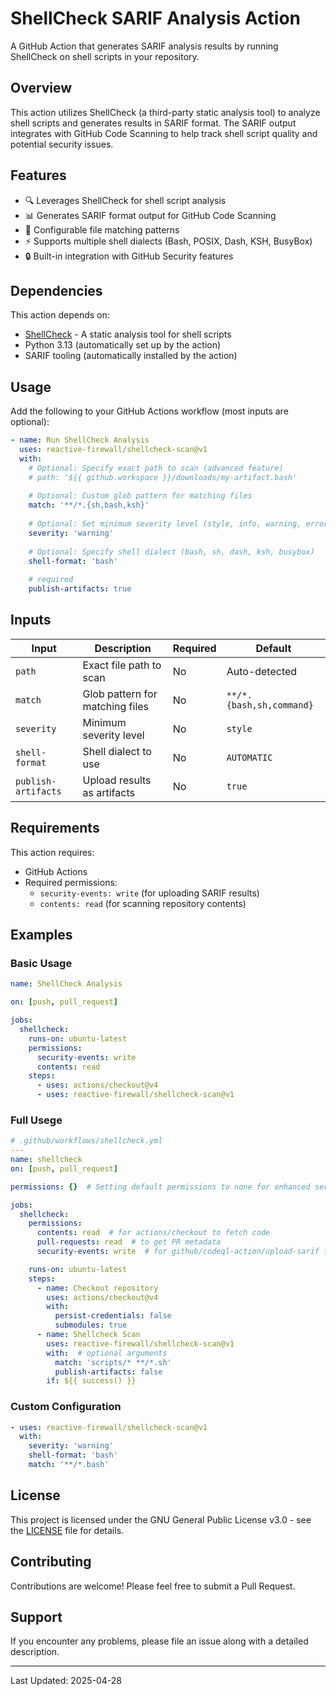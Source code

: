 # ShellCheck SARIF Analysis Action

A GitHub Action that generates SARIF analysis results by running ShellCheck on shell scripts
in your repository.

## Overview

This action utilizes ShellCheck (a third-party static analysis tool) to analyze shell scripts
and generates results in SARIF format. The SARIF output integrates with GitHub Code Scanning
to help track shell script quality and potential security issues.

## Features

- 🔍 Leverages ShellCheck for shell script analysis
- 📊 Generates SARIF format output for GitHub Code Scanning
- 🎯 Configurable file matching patterns
- ⚡ Supports multiple shell dialects (Bash, POSIX, Dash, KSH, BusyBox)
- 🔒 Built-in integration with GitHub Security features

## Dependencies

This action depends on:
- [ShellCheck](https://github.com/koalaman/shellcheck) - A static analysis tool for shell scripts
- Python 3.13 (automatically set up by the action)
- SARIF tooling (automatically installed by the action)

## Usage

Add the following to your GitHub Actions workflow (most inputs are optional):

```yaml
- name: Run ShellCheck Analysis
  uses: reactive-firewall/shellcheck-scan@v1
  with:
    # Optional: Specify exact path to scan (advanced feature)
    # path: '${{ github.workspace }}/downloads/my-artifact.bash'
    
    # Optional: Custom glob pattern for matching files
    match: '**/*.{sh,bash,ksh}'
    
    # Optional: Set minimum severity level (style, info, warning, error)
    severity: 'warning'
    
    # Optional: Specify shell dialect (bash, sh, dash, ksh, busybox)
    shell-format: 'bash'
    
    # required
    publish-artifacts: true
```

## Inputs

| Input | Description | Required | Default |
|-------|-------------|----------|---------|
| `path` | Exact file path to scan | No | Auto-detected |
| `match` | Glob pattern for matching files | No | `**/*.{bash,sh,command}` |
| `severity` | Minimum severity level | No | `style` |
| `shell-format` | Shell dialect to use | No | `AUTOMATIC` |
| `publish-artifacts` | Upload results as artifacts | No | `true` |

## Requirements

This action requires:
- GitHub Actions
- Required permissions:
  - `security-events: write` (for uploading SARIF results)
  - `contents: read` (for scanning repository contents)

## Examples

### Basic Usage

```yaml
name: ShellCheck Analysis

on: [push, pull_request]

jobs:
  shellcheck:
    runs-on: ubuntu-latest
    permissions:
      security-events: write
      contents: read
    steps:
      - uses: actions/checkout@v4
      - uses: reactive-firewall/shellcheck-scan@v1
```

### Full Usege

```yaml
# .github/workflows/shellcheck.yml
---
name: shellcheck
on: [push, pull_request]

permissions: {}  # Setting default permissions to none for enhanced security

jobs:
  shellcheck:
    permissions:
      contents: read  # for actions/checkout to fetch code
      pull-requests: read  # to get PR metadata
      security-events: write  # for github/codeql-action/upload-sarif to upload SARIF results

    runs-on: ubuntu-latest
    steps:
      - name: Checkout repository
        uses: actions/checkout@v4
        with:
          persist-credentials: false
          submodules: true
      - name: Shellcheck Scan
        uses: reactive-firewall/shellcheck-scan@v1
        with:  # optional arguments
          match: 'scripts/* **/*.sh'
          publish-artifacts: false
        if: ${{ success() }}
```

### Custom Configuration

```yaml
- uses: reactive-firewall/shellcheck-scan@v1
  with:
    severity: 'warning'
    shell-format: 'bash'
    match: '**/*.bash'
```



## License

This project is licensed under the GNU General Public License v3.0 - see the [LICENSE](LICENSE)
file for details.

## Contributing

Contributions are welcome! Please feel free to submit a Pull Request.

## Support

If you encounter any problems, please file an issue along with a detailed description.

---
Last Updated: 2025-04-28
